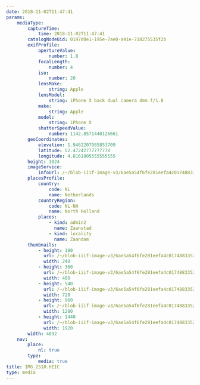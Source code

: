 ```yaml
---
date: 2018-11-02T11:47:41
params:
    mediaType:
        captureTime:
            time: 2018-11-02T11:47:41
        catalogNodeUid: 0197d0e1-195e-7ae0-a41e-718275535f2b
        exifProfile:
            apertureValue:
                number: 1.8
            focalLength:
                number: 4
            iso:
                number: 20
            lensMake:
                string: Apple
            lensModel:
                string: iPhone X back dual camera 4mm f/1.8
            make:
                string: Apple
            model:
                string: iPhone X
            shutterSpeedValue:
                number: 1142.8571440126661
        geoCoordinates:
            elevation: 1.9462207085853709
            latitude: 52.47242777777778
            longitude: 4.8161805555555555
        height: 3024
        imageService:
            infoUrl: /~/blob-iiif-image-v3/6ae5a54f6fe281eefa4c0174883352ffe4a5683e1839b8b6e8ba6319cdebe629/info.json
        placesProfile:
            country:
                code: NL
                name: Netherlands
            countryRegion:
                code: NL-NH
                name: North Holland
            places:
                - kind: admin2
                  name: Zaanstad
                - kind: locality
                  name: Zaandam
        thumbnails:
            - height: 180
              url: /~/blob-iiif-image-v3/6ae5a54f6fe281eefa4c0174883352ffe4a5683e1839b8b6e8ba6319cdebe629/full/240%2C180/0/default.jpg
              width: 240
            - height: 360
              url: /~/blob-iiif-image-v3/6ae5a54f6fe281eefa4c0174883352ffe4a5683e1839b8b6e8ba6319cdebe629/full/480%2C360/0/default.jpg
              width: 480
            - height: 540
              url: /~/blob-iiif-image-v3/6ae5a54f6fe281eefa4c0174883352ffe4a5683e1839b8b6e8ba6319cdebe629/full/720%2C540/0/default.jpg
              width: 720
            - height: 960
              url: /~/blob-iiif-image-v3/6ae5a54f6fe281eefa4c0174883352ffe4a5683e1839b8b6e8ba6319cdebe629/full/1280%2C960/0/default.jpg
              width: 1280
            - height: 1440
              url: /~/blob-iiif-image-v3/6ae5a54f6fe281eefa4c0174883352ffe4a5683e1839b8b6e8ba6319cdebe629/full/1920%2C1440/0/default.jpg
              width: 1920
        width: 4032
    nav:
        place:
            nl: true
        type:
            media: true
title: IMG_2510.HEIC
type: media
---
```

